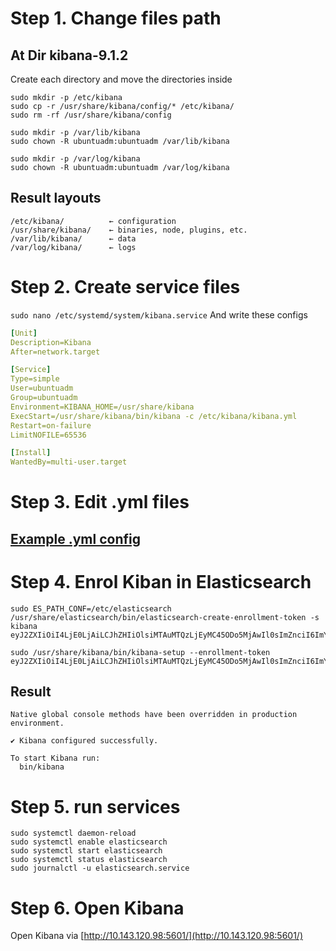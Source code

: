 # Step 1. Change files path
## At Dir kibana-9.1.2
Create each directory and move the directories inside
```
sudo mkdir -p /etc/kibana
sudo cp -r /usr/share/kibana/config/* /etc/kibana/
sudo rm -rf /usr/share/kibana/config

sudo mkdir -p /var/lib/kibana
sudo chown -R ubuntuadm:ubuntuadm /var/lib/kibana

sudo mkdir -p /var/log/kibana
sudo chown -R ubuntuadm:ubuntuadm /var/log/kibana
```
## Result layouts
```
/etc/kibana/          ← configuration
/usr/share/kibana/    ← binaries, node, plugins, etc.
/var/lib/kibana/      ← data
/var/log/kibana/      ← logs
```
# Step 2. Create service files
``` sudo nano /etc/systemd/system/kibana.service ```
And write these configs
```yaml
[Unit]
Description=Kibana
After=network.target

[Service]
Type=simple
User=ubuntuadm
Group=ubuntuadm
Environment=KIBANA_HOME=/usr/share/kibana
ExecStart=/usr/share/kibana/bin/kibana -c /etc/kibana/kibana.yml
Restart=on-failure
LimitNOFILE=65536

[Install]
WantedBy=multi-user.target
```
# Step 3. Edit .yml files
## [Example .yml config](https://github.com/12inNe/ELK-Installation/blob/main/POC/kibana.yml)

# Step 4. Enrol Kiban in Elasticsearch
```
sudo ES_PATH_CONF=/etc/elasticsearch /usr/share/elasticsearch/bin/elasticsearch-create-enrollment-token -s kibana
eyJ2ZXIiOiI4LjE0LjAiLCJhZHIiOlsiMTAuMTQzLjEyMC45ODo5MjAwIl0sImZnciI6ImY4MzBhMGY4NGI3NjEwZjYxZDA1YjhjNzZjMzcxYzM2ZDY3ZWFkNDI3YjRlNWJhZTU4YmJjOTJiOTJjMzAzNDMiLCJrZXkiOiJzd3NsNVpnQlc0SFhFRTJnckNIYTpCS0JJcm1JT0dLdjdZQ1lnSlJoSlF3In0=

sudo /usr/share/kibana/bin/kibana-setup --enrollment-token
eyJ2ZXIiOiI4LjE0LjAiLCJhZHIiOlsiMTAuMTQzLjEyMC45ODo5MjAwIl0sImZnciI6ImY4MzBhMGY4NGI3NjEwZjYxZDA1YjhjNzZjMzcxYzM2ZDY3ZWFkNDI3YjRlNWJhZTU4YmJjOTJiOTJjMzAzNDMiLCJrZXkiOiJzd3NsNVpnQlc0SFhFRTJnckNIYTpCS0JJcm1JT0dLdjdZQ1lnSlJoSlF3In0=
```
## Result
```
Native global console methods have been overridden in production environment.

✔ Kibana configured successfully.

To start Kibana run:
  bin/kibana
```
# Step 5. run services
```
sudo systemctl daemon-reload
sudo systemctl enable elasticsearch
sudo systemctl start elasticsearch
sudo systemctl status elasticsearch
sudo journalctl -u elasticsearch.service
```

# Step 6. Open Kibana
Open Kibana via [http://10.143.120.98:5601/](http://10.143.120.98:5601/)

